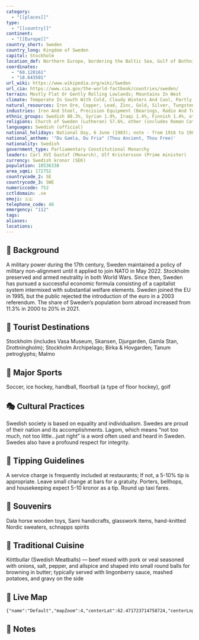 ```yaml
---
category:
  - "[[places]]"
type:
  - "[[country]]"
continent:
  - "[[Europe]]"
country_short: Sweden
country_long: Kingdom of Sweden
capital: Stockholm
location_def: Northern Europe, bordering the Baltic Sea, Gulf of Bothnia, Kattegat, and Skagerrak, between Finland and Norway
coordinates:
  - "60.128161"
  - "18.643501"
url_wiki: https://www.wikipedia.org/wiki/Sweden
url_cia: https://www.cia.gov/the-world-factbook/countries/sweden/
terrain: Mostly Flat Or Gently Rolling Lowlands; Mountains In West
climate: Temperate In South With Cold, Cloudy Winters And Cool, Partly Cloudy Summers; Subarctic In North
natural_resources: Iron Ore, Copper, Lead, Zinc, Gold, Silver, Tungsten, Uranium, Arsenic, Feldspar, Timber, Hydropower
industries: Iron And Steel, Precision Equipment (Bearings, Radio And Telephone Parts, Armaments), Wood Pulp And Paper Products, Processed Foods, Motor Vehicles
ethnic_groups: Swedish 80.3%, Syrian 1.9%, Iraqi 1.4%, Finnish 1.4%, other 15%
religions: Church of Sweden (Lutheran) 57.6%, other (includes Roman Catholic, Orthodox, Baptist, Muslim, Jewish, and Buddhist) 8.9%, none or unspecified 33.5% (2019 est.)
languages: Swedish (official)
national_holidays: National Day, 6 June (1983); note - from 1916 to 1982 this date was celebrated as Swedish Flag Day
national_anthem: '"Du Gamla, Du Fria" (Thou Ancient, Thou Free)'
nationality: Swedish
government_type: Parliamentary Constitutional Monarchy
leaders: Carl XVI Gustaf (Monarch), Ulf Kristersson (Prime minister)
currency: Swedish kronor (SEK)
population: 10536338
area_sqmi: 172752
countrycode_2: SE
countrycode_3: SWE
numericcode: 752
cctldomain: .se
emoji: 🇸🇪
telephone_code: 46
emergency: "112"
tags: 
aliases: 
locations:
---
```

## 🌱 Background
A military power during the 17th century, Sweden maintained a policy of military non-alignment until it applied to join NATO in May 2022. Stockholm preserved and armed neutrality in both World Wars. Since then, Sweden has pursued a successful economic formula consisting of a capitalist system intermixed with substantial welfare elements. Sweden joined the EU in 1995, but the public rejected the introduction of the euro in a 2003 referendum. The share of Sweden’s population born abroad increased from 11.3% in 2000 to 20% in 2021.

## 📌 Tourist Destinations
Stockholm (includes Vasa Museum, Skansen, Djurgarden, Gamla Stan, Drottningholm); Stockholm Archipelago; Birka & Hovgarden; Tanum petroglyphs; Malmo

## 🥇 Major Sports
Soccer, ice hockey, handball, floorball (a type of floor hockey), golf

## 🎭 Cultural Practices
Swedish society is based on equality and individualism. Swedes are proud of their nation and its accomplishments. Lagom, which means “not too much, not too little…just right” is a word often used and heard in Sweden. Swedes also have a profound respect for integrity.

## 🫰 Tipping Guidelines
A service charge is frequently included at restaurants; If not, a 5-10% tip is appropriate. Leave small change at bars for a gratuity. Porters, bellhops, and housekeeping expect 5-10 kronor as a tip. Round up taxi fares.

## 🎁 Souvenirs
Dala horse wooden toys, Sami handicrafts, glasswork items, hand-knitted Nordic sweaters, schnapps spirits

## 🍲 Traditional Cuisine
Köttbullar (Swedish Meatballs) — beef mixed with pork or veal seasoned with onions, salt, pepper, and allspice and shaped into small round balls for browning in butter; typically served with lingonberry sauce, mashed potatoes, and gravy on the side

## 📡 Live Map
```mapview
{"name":"Default","mapZoom":4,"centerLat":62.471723714758724,"centerLng":17.622162555308435,"query":"","chosenMapSource":0}
```

## 📒 Notes

